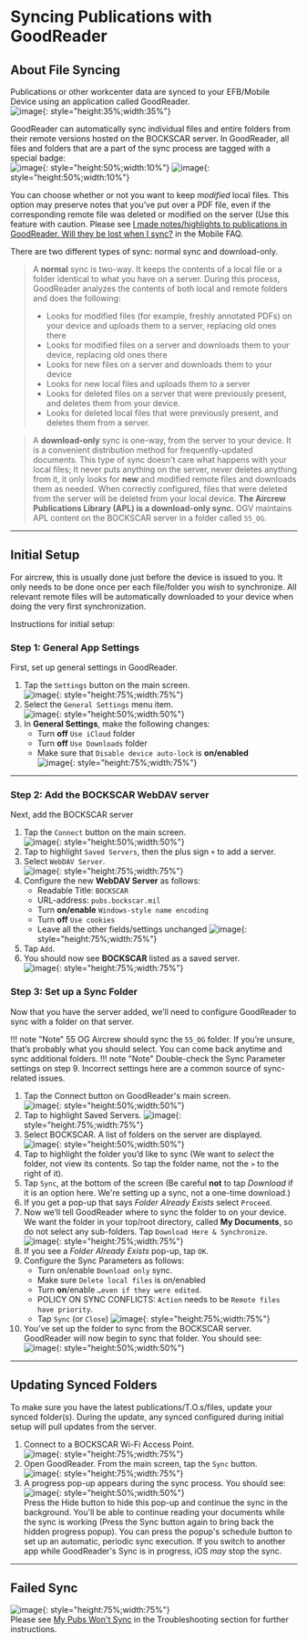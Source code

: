 # Syncing Publications with GoodReader

## About File Syncing

Publications or other workcenter data are synced to your EFB/Mobile Device using an application called GoodReader.  
![image](img/SyncingPubs/goodreadericon.png){: style="height:35%;width:35%"}

GoodReader can automatically sync individual files and entire
folders from their remote versions hosted on the BOCKSCAR server. In GoodReader, all files and folders that are a part of the sync process
are tagged with a special badge:  
![image](img/SyncingPubs/GoodreaderSyncBadge.png){: style="height:50%;width:10%"}
![image](img/SyncingPubs/GoodreaderSyncBadgeFolder.png){: style="height:50%;width:10%"}

You can choose whether or not you want to keep *modified* local files.
This option may preserve notes that you've put over a PDF file, even if
the corresponding remote file was deleted or modified on the server (Use
this feature with caution. Please see [I made notes/highlights to publications in GoodReader. Will they be lost when I sync?](FAQ.md#q-i-made-noteshighlights-to-publications-in-goodreader-will-they-be-lost-when-i-sync) in the Mobile FAQ.

There are two different types of sync: normal sync and download-only.

> A **normal** sync is two-way. It keeps the contents of a local file or a
folder identical to what you have on a server. During this process,
GoodReader analyzes the contents of both local and remote folders and
does the following:
>- Looks for modified files (for example, freshly annotated PDFs) on your device and uploads them to a server, replacing old ones there
>- Looks for modified files on a server and downloads them to your device, replacing old ones there
>- Looks for new files on a server and downloads them to your device
>- Looks for new local files and uploads them to a server
>- Looks for deleted files on a server that were previously present, and deletes them from your device.
>- Looks for deleted local files that were previously present, and deletes them from a server.

>A **download-only** sync is one-way, from the server to your device. It
is a convenient distribution method for frequently-updated documents.
This type of sync doesn't care what happens with your local files; It
never puts anything on the server, never deletes anything from it, it
only looks for **new** and modified remote files and downloads them as
needed. When correctly configured, files that were deleted from the
server will be deleted from your local device.  **The Aircrew Publications Library (APL) is a download-only sync.** OGV maintains APL content on the BOCKSCAR server in a folder called `55_OG`.

---

## Initial Setup

For aircrew, this is usually done just before the
device is issued to you. It only needs to be done once per each
file/folder you wish to synchronize. All relevant remote files will be automatically downloaded to your device when doing the very first synchronization.

Instructions for initial setup:

### Step 1: General App Settings

First, set up general settings in GoodReader.

1. Tap the `Settings` button on the main screen.  
![image](img/SyncingPubs/goodreadersettingsicon.png){: style="height:75%;width:75%"}
2. Select the `General Settings` menu item.  
![image](img/SyncingPubs/generalsettings.png){: style="height:50%;width:50%"}
3. In **General Settings**, make the following changes:
    * Turn **off** `Use iCloud` folder
    * Turn **off** `Use Downloads` folder
    * Make sure that `Disable device auto-lock` is **on/enabled**  
![image](img/SyncingPubs/autolock.png){: style="height:75%;width:75%"}

---

### Step 2: Add the BOCKSCAR WebDAV server

Next, add the BOCKSCAR server

1. Tap the `Connect` button on the main screen.  
![image](img/SyncingPubs/connecticon.png){: style="height:50%;width:50%"}
2. Tap to highlight `Saved Servers`, then the plus sign `+` to add a server.
3. Select `WebDAV Server`.  
![image](img/SyncingPubs/webdav.png){: style="height:75%;width:75%"}
4. Configure the new **WebDAV Server** as follows:
    * Readable Title: `BOCKSCAR`
    * URL-address: `pubs.bockscar.mil`
    * Turn **on/enable** `Windows-style name encoding`
    * Turn **off** `Use cookies`
    * Leave all the other fields/settings unchanged
![image](img/SyncingPubs/webdavsettings.png){: style="height:75%;width:75%"}
5. Tap `Add`.
6. You should now see **BOCKSCAR** listed as a saved server.  
![image](img/SyncingPubs/savedserversbockscar.png){: style="height:75%;width:75%"}

### Step 3: Set up a Sync Folder

Now that you have the server added, we’ll need to configure GoodReader to sync with a folder on that server.

!!! note "Note"
    55 OG Aircrew should sync the `55_OG` folder. If you’re unsure, that’s probably what you should select. You can come back anytime and sync additional folders.
!!! note "Note"
    Double-check the Sync Parameter settings on step 9. Incorrect settings here are a common source of sync-related issues.

1. Tap the Connect button on GoodReader's main screen.  
![image](img/SyncingPubs/connecticon.png){: style="height:50%;width:50%"}
2. Tap to highlight Saved Servers.
 ![image](img/SyncingPubs/savedservers.png){: style="height:75%;width:75%"}
3. Select BOCKSCAR. A list of folders on the server are displayed.  
 ![image](img/SyncingPubs/bockscarfiles.png){: style="height:50%;width:50%"}
4. Tap to highlight the folder you’d like to sync (We want to _select_ the folder, not view its contents. So tap the folder name, not the `>` to the right of it).
5. Tap `Sync`, at the bottom of the screen (Be careful **not** to tap _Download_ if it is an option here. We're setting up a sync, not a one-time download.)
6. If you get a pop-up that says _Folder Already Exists_ select `Proceed`.
7. Now we’ll tell GoodReader where to sync the folder to on your device. We want the folder in your top/root directory, called **My Documents**, so do not select any sub-folders. Tap `Download Here & Synchronize`.  
![image](img/SyncingPubs/mydocuments.png){: style="height:75%;width:75%"} 
8. If you see a _Folder Already Exists_ pop-up, tap `OK`.
9. Configure the Sync Parameters as follows:
    * Turn on/enable `Download only` sync.
    * Make sure `Delete local files` is on/enabled
    * Turn **on**/enable `…even if they were edited`.
    * POLICY ON SYNC CONFLICTS: `Action` needs to be `Remote files have priority`.
    * Tap `Sync` (or `Close`)
![image](img/SyncingPubs/syncparameters.png){: style="height:75%;width:75%"}
10. You’ve set up the folder to sync from the BOCKSCAR server. GoodReader will now begin to sync that folder. You should see:  
![image](img/SyncingPubs/syncprogress.png){: style="height:50%;width:50%"}

---

## Updating Synced Folders

To make sure you have the latest publications/T.O.s/files, update your synced folder(s). During the update, any synced configured during initial setup will pull updates from the server.

1. Connect to a BOCKSCAR Wi-Fi Access Point.  
![image](img/SyncingPubs/wifi.png){: style="height:75%;width:75%"}  
2. Open GoodReader. From the main screen, tap the `Sync` button.  
![image](img/SyncingPubs/goodreadersyncicon.png){: style="height:75%;width:75%"}
3. A progress pop-up appears during the sync process. You should see:  
![image](img/SyncingPubs/syncprogress.png){: style="height:50%;width:50%"}  
Press the Hide button to hide this pop-up and continue the sync in the background. You'll be able to continue reading your documents while the sync is working (Press the Sync button again to bring back the hidden progress popup). You can press the popup's schedule button to set up an automatic, periodic sync execution. If you switch to another app while GoodReader's Sync is in progress, iOS _may_ stop the sync.

---

## Failed Sync
![image](img/SyncingPubs/syncissue.png){: style="height:75%;width:75%"}  
Please see [My Pubs Won't Sync](Troubleshooting.md#my-pubs-wont-sync) in the Troubleshooting section for further instructions.